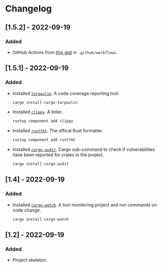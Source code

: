 # Changelog

## [1.5.2] - 2022-09-19
### Added
- GitHub Actions from [this gist](https://gist.github.com/LukeMathWalker/5ae1107432ce283310c3e601fac915f3)
  in `.github/workflows`.

## [1.5.1] - 2022-09-19
### Added
- Installed [`tarpaulin`](https://docs.rs/cargo-tarpaulin/latest/cargo_tarpaulin/).
  A code coverage reporting tool.
  ```sh
  cargo install cargo-tarpaulin
  ```
- Installed [`clippy`](https://docs.rs/crate/clippy/latest).
  A linter.
  ```sh
  rustup component add clippy
  ```
- Installed [`rustfmt`](https://docs.rs/rustfmt/latest/rustfmt/).
  The offical Rust formatter.
  ```sh
  rustup component add rustfmt
  ```
- Installed [`cargo-audit`](https://docs.rs/cargo-audit/latest/cargo_audit/).
  Cargo sub-command to check if vulnerabilities have been reported for crates
  in the project.
  ```sh
  cargo install cargo-audit
  ```

## [1.4] - 2022-09-19
### Added
- Installed [`cargo-watch`](https://docs.rs/crate/cargo-watch/latest).
  A tool monitoring project and run commands on code change.
  ```sh
  cargo install cargo-watch
  ```

## [1.2] - 2022-09-19
### Added
- Project skeleton.

